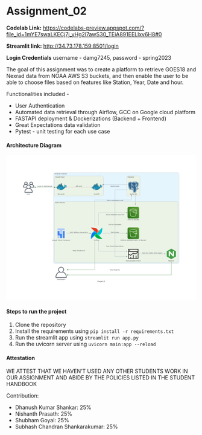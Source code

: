 # Assignment_02

**Codelab Link:** https://codelabs-preview.appspot.com/?file_id=1mYE7swaLKECj7j_yHg2l7awS30_TEiA891EELlxv6H8#0  

**Streamlit link:** http://34.73.178.159:8501/login

**Login Credentials** username - damg7245, password - spring2023



The goal of this assignment was to create a platform to retrieve GOES18 and Nexrad data from NOAA AWS S3 buckets, and then enable the user to be able to choose files based on features like Station, Year, Date and hour.

Functionalities included - 

- User Authentication
- Automated data retrieval through Airflow, GCC on Google cloud platform
- FASTAPI deployment & Dockerizations (Backend + Frontend)
- Great Expectations data validation
- Pytest - unit testing for each use case

#### Architecture Diagram
![alt text](project_2.png)


#### Steps to run the project

1. Clone the repository
2. Install the requirements using `pip install -r requirements.txt`
3. Run the streamlit app using `streamlit run app.py`
4. Run the uvicorn server using `uvicorn main:app --reload`







#### Attestation
WE ATTEST THAT WE HAVEN’T USED ANY OTHER STUDENTS WORK IN OUR ASSIGNMENT AND ABIDE BY THE POLICIES LISTED IN THE STUDENT HANDBOOK



Contribution:
- Dhanush Kumar Shankar: 25%
- Nishanth Prasath: 25%
- Shubham Goyal: 25%
- Subhash Chandran Shankarakumar: 25%
